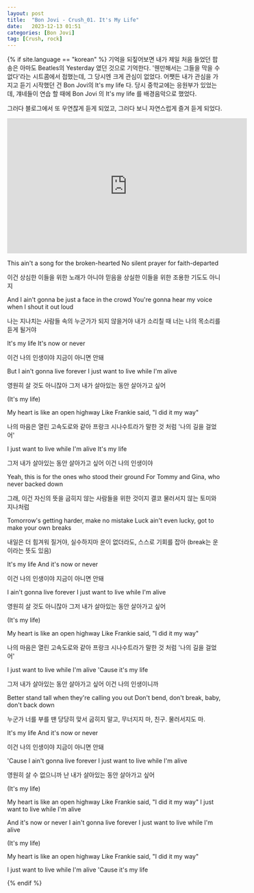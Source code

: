 ```yaml
---
layout: post
title:  "Bon Jovi - Crush_01. It's My Life"
date:   2023-12-13 01:51
categories: [Bon Jovi]
tag: [Crush, rock]
---
```


{% if site.language == "korean" %}
기억을 되짚어보면 내가 제일 처음 들었던 팝송은 아마도 Beatles의 Yesterday 였던 것으로 기억한다. '웬만해서는 그들을 막을 수 없다'라는 시트콤에서 접했는데, 그 당시엔 크게 관심이 없었다. 어쨋든 내가 관심을 가지고 듣기 시작했던 건 Bon Jovi의 It's my life 다. 당시 중학교에는 응원부가 있었는데, 걔네들이 연습 할 때에 Bon Jovi 의 It's my life 를 배경음악으로 했었다.

그러다 블로그에서 또 우연찮게 듣게 되었고, 그러다 보니 자연스럽게 즐겨 듣게 되었다.

<iframe width="560" height="315" src="https://www.youtube.com/embed/vx2u5uUu3DE?si=nyaAjkDnw9hGuS0U" title="YouTube video player" frameborder="0" allow="accelerometer; autoplay; clipboard-write; encrypted-media; gyroscope; picture-in-picture; web-share" allowfullscreen></iframe>

This ain't a song for the broken-hearted
No silent prayer for faith-departed

이건 상심한 이들을 위한 노래가 아니야
믿음을 상실한 이들을 위한 조용한 기도도 아니지

And I ain't gonna be just a face in the crowd
You're gonna hear my voice when I shout it out loud

나는 지나치는 사람들 속의 누군가가 되지 않을거야
내가 소리칠 때 너는 나의 목소리를 듣게 될거야

It's my life
It's now or never

이건 나의 인생이야
지금이 아니면 안돼

But I ain't gonna live forever
I just want to live while I'm alive

영원히 살 것도 아니잖아
그저 내가 살아있는 동안 살아가고 싶어

(It's my life)

My heart is like an open highway
Like Frankie said, "I did it my way"

나의 마음은 열린 고속도로와 같아
프랑크 시나수트라가 말한 것 처럼 '나의 길을 걸었어'

I just want to live while I'm alive
It's my life

그저 내가 살아있는 동안 살아가고 싶어
이건 나의 인생이야

Yeah, this is for the ones who stood their ground
For Tommy and Gina, who never backed down

그래, 이건 자신의 뜻을 굽히지 않는 사람들을 위한 것이지
결코 물러서지 않는 토미와 지나처럼

Tomorrow's getting harder, make no mistake
Luck ain't even lucky, got to make your own breaks

내일은 더 힘겨워 질거야, 실수하지마
운이 없더라도, 스스로 기회를 잡아 (break는 운이라는 뜻도 있음)

It's my life
And it's now or never

이건 나의 인생이야
지금이 아니면 안돼

I ain't gonna live forever
I just want to live while I'm alive

영원히 살 것도 아니잖아
그저 내가 살아있는 동안 살아가고 싶어

(It's my life)

My heart is like an open highway
Like Frankie said, "I did it my way"

나의 마음은 열린 고속도로와 같아
프랑크 시나수트라가 말한 것 처럼 '나의 길을 걸었어'

I just want to live while I'm alive
'Cause it's my life

그저 내가 살아있는 동안 살아가고 싶어
이건 나의 인생이니까

Better stand tall when they're calling you out
Don't bend, don't break, baby, don't back down

누군가 너를 부를 땐 당당히 맞서
굽히지 말고, 무너지지 마, 친구. 물러서지도 마.

It's my life
And it's now or never

이건 나의 인생이야
지금이 아니면 안돼

'Cause I ain't gonna live forever
I just want to live while I'm alive

영원히 살 수 없으니까
난 내가 살아있는 동안 살아가고 싶어

(It's my life)

My heart is like an open highway
Like Frankie said, "I did it my way"
I just want to live while I'm alive

And it's now or never
I ain't gonna live forever
I just want to live while I'm alive

(It's my life)

My heart is like an open highway
Like Frankie said, "I did it my way"

I just want to live while I'm alive
'Cause it's my life

{% endif %}